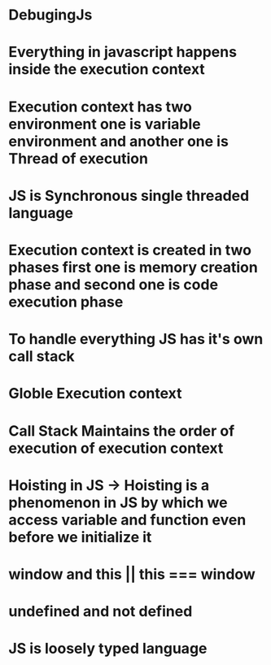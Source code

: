# DebugingJs
# Everything in javascript happens inside the execution context
# Execution context has two environment one is variable environment and another one is Thread of execution
# JS is Synchronous single threaded language
# Execution context is created in two phases first one is memory creation phase  and second one is code execution phase

# To handle everything JS has it's own call stack

# Globle Execution context

# Call Stack Maintains the order of execution of execution context

# Hoisting in JS -> Hoisting is a phenomenon in JS by which we access variable and function even before we initialize it

# window and this  || this === window 
# undefined and not defined

# JS is loosely typed language 